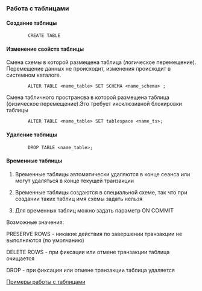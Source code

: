 ### Работа с таблицами
#### Создание таблицы
            CREATE TABLE

#### Изменение свойств таблицы

Смена схемы в которой размещена таблица (логическое перемещение). Перемещение данных не происходит, изменения происходит в системном каталоге.

            ALTER TABLE <name_table> SET SCHEMA <name_schema> ; 
            
 Смена табличного пространсва в которой размещена таблица (физическое перемещение).Это требует иксклюзивной блокировки таблицы           
            
            ALTER TABLE <name_table> SET tablespace <name_ts>; 

#### Удаление таблицы
            DROP TABLE <name_table>;
               
#### Временные таблицы

1. Временные таблицы автоматически удаляются в конце сеанса или могут удаляться в конце текущей транзакции

2. Временные таблицы создаются в специальной схеме, так что при создании таких таблиц имя схемы задать нельзя

3. Для временных таблиц можно задать параметр ON COMMIT
 
Возможные значения:
     
  PRESERVE ROWS - никакие действия по завершении транзакции не выполняются (по умолчанию)
        
  DELETE ROWS   - при фиксации или отмене транзакции таблица очищается
        
  DROP          - при фиксации или отмене транзакции таблица удаляется 


[Примеры работы с таблицами](https://github.com/Aleksey-10081967/Postgresql-study/blob/main/psql_query/tables/examples/work_tables.md)
